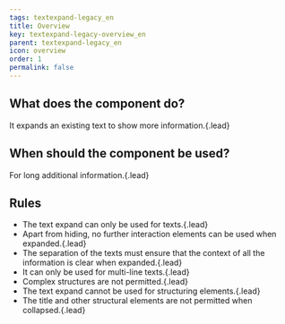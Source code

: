 ```yaml
---
tags: textexpand-legacy_en
title: Overview
key: textexpand-legacy-overview_en
parent: textexpand-legacy_en
icon: overview
order: 1
permalink: false  
---
```


## What does the component do?
It expands an existing text to show more information.{.lead}

## When should the component be used?
For long additional information.{.lead}

## Rules
* The text expand can only be used for texts.{.lead}
* Apart from hiding, no further interaction elements can be used when expanded.{.lead}
* The separation of the texts must ensure that the context of all the information is clear when expanded.{.lead}
* It can only be used for multi-line texts.{.lead}
* Complex structures are not permitted.{.lead}
* The text expand cannot be used for structuring elements.{.lead}
* The title and other structural elements are not permitted when collapsed.{.lead}
